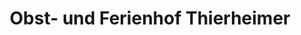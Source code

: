 ---
title: "Obst- und Ferienhof Thierheimer"
url: /bodolz/obst-und-ferienhof-thierheimer/
shop: Gemüse & Obst
---